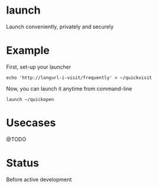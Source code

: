 # launch
Launch conveniently, privately and securely

# Example
First, set-up your launcher
```
echo 'http://longurl-i-visit/frequently' > ~/quickvisit
```
Now, you can launch it anytime from command-line
```
launch ~/quickopen
```

# Usecases
@TODO

# Status
Before active development
